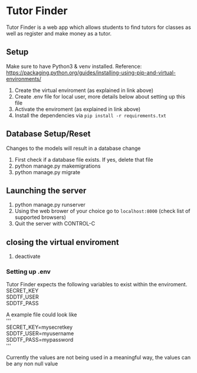# Tutor Finder

Tutor Finder is a web app which allows students to find tutors
for classes as well as register and make money as a tutor.

## Setup
Make sure to have Python3 & venv installed.
Reference: https://packaging.python.org/guides/installing-using-pip-and-virtual-environments/

1. Create the virtual enviroment (as explained in link above)
2. Create .env file for local user, more details below about setting up this file
3. Activate the enviroment (as explained in link above)
4. Install the dependencies via `pip install -r requirements.txt`

## Database Setup/Reset

Changes to the models will result in a database change

1. First check if a database file exists. If yes, delete that file
2. python manage.py makemigrations
3. python manage.py migrate

## Launching the server
1. python manage.py runserver
2. Using the web brower of your choice go to `localhost:8000` (check list of supported browsers)
3. Quit the server with CONTROL-C 

## closing the virtual enviroment
1. deactivate

### Setting up .env
Tutor Finder expects the following variables to exist within the enviroment.  
SECRET_KEY  
SDDTF_USER  
SDDTF_PASS  

A example file could look like  
'''  
SECRET_KEY=mysecretkey  
SDDTF_USER=myusername  
SDDTF_PASS=mypassword  
'''  

Currently the values are not being used in a meaningful way, the values can be any non
null value
